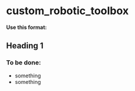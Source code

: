 # custom_robotic_toolbox

**Use this format:**
## Heading 1
### To be done:
* something
* something


